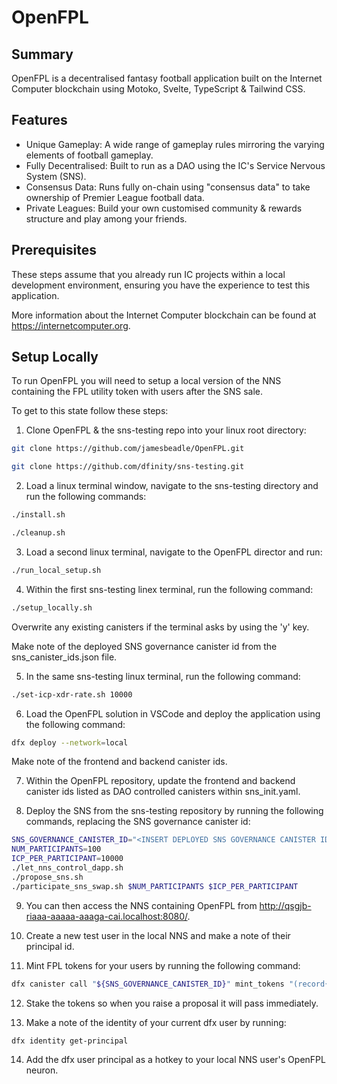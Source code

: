 # OpenFPL

## Summary

OpenFPL is a decentralised fantasy football application built on the Internet Computer blockchain using Motoko, Svelte, TypeScript & Tailwind CSS.

## Features

- Unique Gameplay: A wide range of gameplay rules mirroring the varying elements of football gameplay.
- Fully Decentralised: Built to run as a DAO using the IC's Service Nervous System (SNS).
- Consensus Data: Runs fully on-chain using "consensus data" to take ownership of Premier League football data.
- Private Leagues: Build your own customised community & rewards structure and play among your friends.

## Prerequisites

These steps assume that you already run IC projects within a local development environment, ensuring you have the experience to test this application.

More information about the Internet Computer blockchain can be found at https://internetcomputer.org.

## Setup Locally

To run OpenFPL you will need to setup a local version of the NNS containing the FPL utility token with users after the SNS sale.

To get to this state follow these steps:

1. Clone OpenFPL & the sns-testing repo into your linux root directory:

```bash
git clone https://github.com/jamesbeadle/OpenFPL.git
```

```bash
git clone https://github.com/dfinity/sns-testing.git
```

2. Load a linux terminal window, navigate to the sns-testing directory and run the following commands:

```bash
./install.sh
```

```bash
./cleanup.sh
```

3. Load a second linux terminal, navigate to the OpenFPL director and run:

```bash
./run_local_setup.sh
```

4. Within the first sns-testing linex terminal, run the following command:

```bash
./setup_locally.sh
```

Overwrite any existing canisters if the terminal asks by using the 'y' key.

Make note of the deployed SNS governance canister id from the sns_canister_ids.json file.

5. In the same sns-testing linux terminal, run the following command:

```bash
./set-icp-xdr-rate.sh 10000
```

6. Load the OpenFPL solution in VSCode and deploy the application using the following command:

```bash
dfx deploy --network=local
```

Make note of the frontend and backend canister ids.

7. Within the OpenFPL repository, update the frontend and backend canister ids listed as DAO controlled canisters within sns_init.yaml.

8. Deploy the SNS from the sns-testing repository by running the following commands, replacing the SNS governance canister id:

```bash
SNS_GOVERNANCE_CANISTER_ID="<INSERT DEPLOYED SNS GOVERNANCE CANISTER ID>"
NUM_PARTICIPANTS=100
ICP_PER_PARTICIPANT=10000
./let_nns_control_dapp.sh
./propose_sns.sh
./participate_sns_swap.sh $NUM_PARTICIPANTS $ICP_PER_PARTICIPANT
```

9. You can then access the NNS containing OpenFPL from http://qsgjb-riaaa-aaaaa-aaaga-cai.localhost:8080/.

10. Create a new test user in the local NNS and make a note of their principal id.

11. Mint FPL tokens for your users by running the following command:

```bash
dfx canister call "${SNS_GOVERNANCE_CANISTER_ID}" mint_tokens "(record{recipient=opt record{owner=opt principal \"${PRINCIPAL}\"};amount_e8s=opt 1_0000_000_000_000_000:opt nat64})" --network "$NETWORK"
```

12. Stake the tokens so when you raise a proposal it will pass immediately.

13. Make a note of the identity of your current dfx user by running:

```bash
dfx identity get-principal
```

14. Add the dfx user principal as a hotkey to your local NNS user's OpenFPL neuron.
